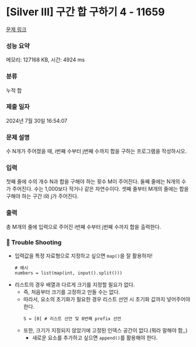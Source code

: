 # [Silver III] 구간 합 구하기 4 - 11659 

[문제 링크](https://www.acmicpc.net/problem/11659) 

### 성능 요약

메모리: 127168 KB, 시간: 4924 ms

### 분류

누적 합

### 제출 일자

2024년 7월 30일 16:54:07

### 문제 설명

<p>수 N개가 주어졌을 때, i번째 수부터 j번째 수까지 합을 구하는 프로그램을 작성하시오.</p>

### 입력 

 <p>첫째 줄에 수의 개수 N과 합을 구해야 하는 횟수 M이 주어진다. 둘째 줄에는 N개의 수가 주어진다. 수는 1,000보다 작거나 같은 자연수이다. 셋째 줄부터 M개의 줄에는 합을 구해야 하는 구간 i와 j가 주어진다.</p>

### 출력 

 <p>총 M개의 줄에 입력으로 주어진 i번째 수부터 j번째 수까지 합을 출력한다.</p>

 ### **🚀 Trouble Shooting**
 - 입력값을 특정 자료형으로 지정하고 싶으면 `map()`을 잘 활용하자!
   ```
   # 예시
   numbers = list(map(int, input().split()))
   ```
 - 리스트의 경우 배열과 다르게 크기를 지정할 필요가 없다.
   - 즉, 처음부터 크기를 고정하고 만들 수는 없다.
   - 따라서, 요소의 초기화가 필요한 경우 리스트 선언 시 초기화 값까지 넣어주어야 한다.
     ```
     S = [0] # 리스트 선언 및 0번째 prefix 선언
     ```
   - 또한, 크기가 지정되지 않았기에 고정된 인덱스 공간이 없다.(뭐라 말해야 함,,)
     - 새로운 요소를 추가하고 싶으면 `append()`를 활용해야 한다. 
